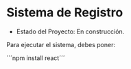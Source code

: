 <h1> Sistema de Registro </h1>

- Estado del Proyecto: En construcción. 

Para ejecutar el sistema, debes poner:

´´´npm install react´´´
